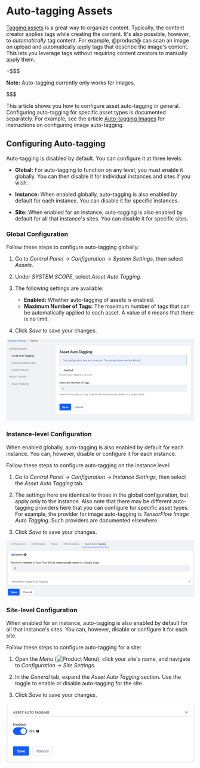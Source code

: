 # Auto-tagging Assets [](id=auto-tagging-assets)

[Tagging assets](/discover/portal/-/knowledge_base/7-2/tagging-content) 
is a great way to organize content. Typically, the content creator applies tags 
while creating the content. It's also possible, however, to *automatically* tag 
content. For example, @product@ can scan an image on upload and automatically 
apply tags that describe the image's content. This lets you leverage tags 
without requiring content creators to manually apply them. 

+$$$

**Note:** Auto-tagging currently only works for images. 

$$$

This article shows you how to configure asset auto-tagging in general. 
Configuring auto-tagging for specific asset types is documented separately. For 
example, see the article 
[Auto-tagging Images](/discover/portal/-/knowledge_base/7-1/auto-tagging-images) 
for instructions on configuring image auto-tagging. 

## Configuring Auto-tagging [](id=configuring-auto-tagging)

Auto-tagging is disabled by default. You can configure it at three levels:

-   **Global:** For auto-tagging to function on any level, you must enable it 
    globally. You can then disable it for individual instances and sites if you 
    wish. 

-   **Instance:** When enabled globally, auto-tagging is also enabled by default 
    for each instance. You can disable it for specific instances. 

-   **Site:** When enabled for an instance, auto-tagging is also enabled by 
    default for all that instance's sites. You can disable it for specific 
    sites. 

### Global Configuration [](id=global-configuration)

Follow these steps to configure auto-tagging globally: 

1.  Go to *Control Panel* &rarr; *Configuration* &rarr; *System Settings*, 
    then select *Assets*. 

2.  Under *SYSTEM SCOPE*, select *Asset Auto Tagging*. 

3.  The following settings are available:

    -   **Enabled:** Whether auto-tagging of assets is enabled.
    -   **Maximum Number of Tags:** The maximum number of tags that can be 
        automatically applied to each asset. A value of `0` means that there is 
        no limit.

4.  Click *Save* to save your changes. 

![Figure 1: You can configure auto-tagging globally in the Assets section of System Settings.](../../../images/auto-tagging-global.png)

### Instance-level Configuration [](id=instance-level-configuration)

When enabled globally, auto-tagging is also enabled by default for each 
instance. You can, however, disable or configure it for each instance. 

Follow these steps to configure auto-tagging on the instance level: 

1.  Go to *Control Panel* &rarr; *Configuration* &rarr; *Instance Settings*, 
    then select the *Asset Auto Tagging* tab. 

2.  The settings here are identical to those in the global configuration, but 
    apply only to the instance. Also note that there may be different 
    auto-tagging providers here that you can configure for specific asset types. 
    For example, the provider for image auto-tagging is 
    *TensorFlow Image Auto Tagging*. Such providers are documented elsewhere. 

3.  Click *Save* to save your changes. 

![Figure 2: You can also configure auto-tagging on the instance level.](../../../images/auto-tagging-instance.png)

### Site-level Configuration [](id=site-level-configuration)

When enabled for an instance, auto-tagging is also enabled by default for all 
that instance's sites. You can, however, disable or configure it for each site. 

Follow these steps to configure auto-tagging for a site: 

1.  Open the *Menu* 
    (![Product Menu](../../../images/icon-menu.png)), 
    click your site's name, and navigate to *Configuration* &rarr; 
    *Site Settings*. 

2.  In the *General* tab, expand the *Asset Auto Tagging* section. Use the 
    toggle to enable or disable auto-tagging for the site. 

3.  Click *Save* to save your changes. 

![Figure 3: You can enable or disable auto-tagging for a site.](../../../images/auto-tagging-site.png)
